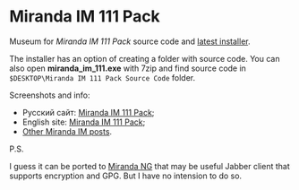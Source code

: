 # Miranda IM 111 Pack

Museum for _Miranda IM 111 Pack_ source code and [latest installer](miranda_im_111.exe).

The installer has an option of creating a folder with source code. You can also open **miranda_im_111.exe** with 7zip and find source code in `$DESKTOP\Miranda IM 111 Pack Source Code` folder.

Screenshots and info:

* Русский сайт: [Miranda IM 111 Pack](http://miranda-im-111.tumblr.com);
* English site: [Miranda IM 111 Pack](http://miranda-im-111-pack.tumblr.com);
* [Other Miranda IM posts](http://kiwi0fruit.tumblr.com/tagged/miranda).

P.S.

I guess it can be ported to [Miranda NG](https://github.com/miranda-ng) that may be useful Jabber client that supports encryption and GPG. But I have no intension to do so.
